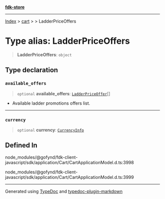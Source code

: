 [**fdk-store**](../../../README.md)
***

[Index](../../../API.md) > [cart](../../README.md) > [<internal>](../README.md) > LadderPriceOffers

# Type alias: LadderPriceOffers

> **LadderPriceOffers**: `object`

## Type declaration

### `available_offers`

> `optional` **available\_offers**: [`LadderPriceOffer`](type-alias.LadderPriceOffer.md)[]

- Available ladder
promotions offers list.

***

### `currency`

> `optional` **currency**: [`CurrencyInfo`](type-alias.CurrencyInfo.md)

## Defined In

node\_modules/@gofynd/fdk-client-javascript/sdk/application/Cart/CartApplicationModel.d.ts:3998

node\_modules/@gofynd/fdk-client-javascript/sdk/application/Cart/CartApplicationModel.d.ts:3999

***
Generated using [TypeDoc](https://typedoc.org/) and [typedoc-plugin-markdown](https://www.npmjs.com/package/typedoc-plugin-markdown)
